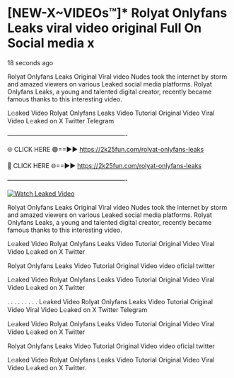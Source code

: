 # [NEW-X~VIDEOs™]* Rolyat Onlyfans Leaks viral video original Full On Social media x

18 seconds ago

Rolyat Onlyfans Leaks Original Viral video Nudes took the internet by storm and amazed viewers on various Leaked social media platforms. Rolyat Onlyfans Leaks, a young and talented digital creator, recently became famous thanks to this interesting video.

L𝚎aked Video Rolyat Onlyfans Leaks Video Tutorial Original Video Viral Video L𝚎aked on X Twitter Telegram

———————————————————-

🌐 CLICK HERE 🟢==►► https://2k25fun.com/rolyat-onlyfans-leaks

🔴 CLICK HERE 🌐==►► https://2k25fun.com/rolyat-onlyfans-leaks

———————————————————-

[![Watch Leaked Video](https://miro.medium.com/v2/resize:fit:828/format:webp/1*cilzJN44JGOrTw9NJCrNHA.gif "Watch Leaked Video")](https://2k25fun.com/rolyat-onlyfans-leaks)

Rolyat Onlyfans Leaks Original Viral video Nudes took the internet by storm and amazed viewers on various Leaked social media platforms. Rolyat Onlyfans Leaks, a young and talented digital creator, recently became famous thanks to this interesting video.

L𝚎aked Video Rolyat Onlyfans Leaks Video Tutorial Original Video Viral Video L𝚎aked on X Twitter

Rolyat Onlyfans Leaks Video Tutorial Original Video video oficial twitter

L𝚎aked Video Rolyat Onlyfans Leaks Video Tutorial Original Video Viral Video L𝚎aked on X Twitter

. . . . . . . . . L𝚎aked Video Rolyat Onlyfans Leaks Video Tutorial Original Video Viral Video L𝚎aked on X Twitter Telegram

L𝚎aked Video Rolyat Onlyfans Leaks Video Tutorial Original Video Viral Video L𝚎aked on X Twitter

Rolyat Onlyfans Leaks Video Tutorial Original Video video oficial twitter

L𝚎aked Video Rolyat Onlyfans Leaks Video Tutorial Original Video Viral Video L𝚎aked on X Twitter.